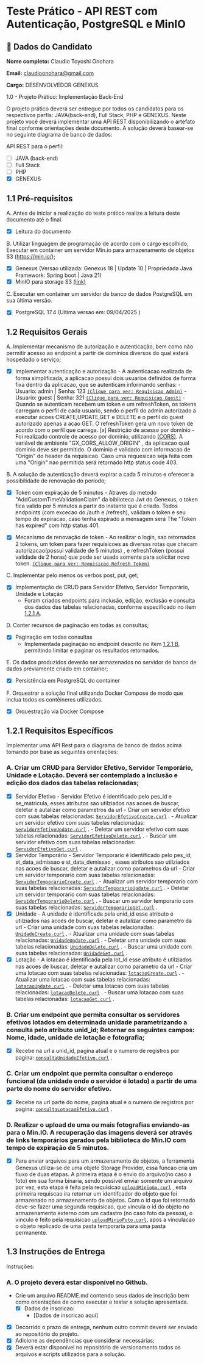 # Teste Prático - API REST com Autenticação, PostgreSQL e MinIO

## 👤 Dados do Candidato

**Nome completo:** Claudio Toyoshi Onohara

**Email:** claudioonohara@gmail.com

**Cargo:** DESENVOLVEDOR GENEXUS

 1.0 - Projeto Prático: Implementação Back-End

O projeto prático deverá ser entregue por todos os candidatos para os respectivos perfis: JAVA(back-end), Full Stack, PHP e GENEXUS. Neste projeto você deverá implementar uma API REST disponibilizando o artefato final conforme orientações deste documento. A solução deverá basear-se no seguinte diagrama de banco de dados:

API REST para o perfil:
- [ ] JAVA (back-end)
- [ ] Full Stack
- [ ] PHP
- [x] GENEXUS

## 1.1 Pré-requisitos

A. Antes de iniciar a realização do teste prático realize a leitura deste documento até o final.
   - [x] Leitura do documento

B. Utilizar linguagem de programação de acordo com o cargo escolhido; Executar em container um servidor Min.io para armazenamento de objetos S3 (https://min.io/);
   - [x] Genexus (Versao utilizada: Genexus 18 | Update 10 | Propriedada Java Framework: Spring boot | Java 21)
   - [x] MinIO para storage S3 [(link)](https://min.io/)

C. Executar em container um servidor de banco de dados PostgreSQL em sua última versão.
   - [x] PostgreSQL 17.4 (Ultima versao em: 09/04/2025 )

## 1.2 Requisitos Gerais

A. Implementar mecanismo de autorização e autenticação, bem como não permitir acesso ao endpoint a partir de domínios diversos do qual estará hospedado o serviço;
   - [x] Implementar autenticação e autorização
         - A autenticacao realizada de forma simplificada, a aplicacao possui dois usuarios definidos de forma fixa dentro da aplicacao, que se autenticam informando senhas:
            - Usuario: admin | Senha: 123 [`(Clique para ver: Requisicao Admin)`](./requisicoes/loginAdmin.curl)
            - Usuario: guest | Senha: 321 [`(Clique para ver: Requisicao Guest)`](./requisicoes/loginGuest.curl)
         - Quando se autenticam recebem um token e um refreshToken, os tokens carregam o perfil de cada usuario,
         sendo o perfil do admin autorizado a executar acoes CREATE,UPDATE,GET e DELETE e 
         o perfil do guest autorizado apenas a acao GET. O refreshToken gera um novo token de acordo com o perfil que carrega. 
    [x] Restrição de acesso por domínio
         - Foi realizado controle de acesso por dominio, utilizando [(CORS)](https://developer.mozilla.org/pt-BR/docs/Web/HTTP/Guides/CORS). A variável de ambiente "GX_CORS_ALLOW_ORIGIN" , da aplicacao qual dominio deve ser permitido. O dominio é validado com informacao de "Origin" do header da requisicao. Caso uma requesicao seja feita com uma "Origin" nao permitida será retornado http status code 403.

B. A solução de autenticação deverá expirar a cada 5 minutos e oferecer a possibilidade de renovação do período;
- [x] Token com expiração de 5 minutos
      - Atraves do metodo "AddCustomTimeValidationClaim" da biblioteca Jwt do Genexus, o token fica valido por 5 minutos a partir do instante que é criado. Todos endpoints (com excecao do /auth e /refresh), validam o token e seu tempo de expiracao, caso tenha expirado a mensagem será The "Token has expired" com http status 401. 

- [x] Mecanismo de renovação de token
      - Ao realizar o login, sao retornados 2 tokens, um token para fazer requisicoes as diversas rotas que checam autorizacao(possui validade
      de 5 minutos) , e refreshToken (possui validade de 2 horas) que pode ser usado somente para solicitar novo token. [`(Clique para ver: Requisicao Refresh Token)`](./requisicoes/refreshToken.curl)

C. Implementar pelo menos os verbos post, put, get;
   - [x] Implementação de CRUD para Servidor Efetivo, Servidor Temporário, Unidade e Lotação
      - Foram criados endpoints para inclusão, edição, exclusão e consulta dos dados das tabelas relacionadas, conforme especificado no item [1.2.1 A](#a-criar-um-crud-para-servidor-efetivo-servidor-temporário-unidade-e-lotação-deverá-ser-contemplado-a-inclusão-e-edição-dos-dados-das-tabelas-relacionadas).

D. Conter recursos de paginação em todas as consultas;
   - [x] Paginação em todas consultas  
      - Implementada paginação no endpoint descrito no item [1.2.1 B](#b-criar-um-endpoint-que-permita-consultar-os-servidores-efetivos-lotados-em-determinada-unidade-parametrizando-a-consulta-pelo-atributo-unid_id-retornar-os-seguintes-campos-nome-idade-unidade-de-lotação-e-fotografia), permitindo limitar e paginar os resultados retornados.

E. Os dados produzidos deverão ser armazenados no servidor de banco de dados previamente criado em container;
   - [x] Persistência em PostgreSQL do container

F. Orquestrar a solução final utilizando Docker Compose de modo que inclua todos os contêineres utilizados.
   - [x] Orquestração via Docker Compose

## 1.2.1 Requisitos Específicos

Implementar uma API Rest para o diagrama de banco de dados acima tomando por base as seguintes orientações:

### A. Criar um CRUD para Servidor Efetivo, Servidor Temporário, Unidade e Lotação. Deverá ser contemplado a inclusão e edição dos dados das tabelas relacionadas;
- [x] Servidor Efetivo
      - Servidor Efetivo é identificado pelo pes_id e se_matricula, esses atributos sao utilziados nas acoes de buscar, deletar e autalizar
      como parametros da url 
      - Criar um servidor efetivo com suas tabelas relacionadas: [`ServidorEfetivoCreate.curl`](./requisicoes/ServidorEfetivoCreate.curl) .
      - Atualizar um servidor efetivo com suas tabelas relacionadas: [`ServidorEfetivoUpdate.curl`](./requisicoes/ServidorEfetivoUpdate.curl) .
      - Deletar um servidor efetivo com suas tabelas relacionadas: [`ServidorEfetivoDelete.curl`](./requisicoes/ServidorEfetivoDelete.curl) .
      - Buscar um servidor efetivo com suas tabelas relacionadas: [`ServidorEfetivoGet.curl`](./requisicoes/ServidorEfetivoGet.curl) .
- [x] Servidor Temporário
      - Servidor Temporario é identificado pelo pes_id, st_data_admissao e st_data_demissao , esses atributos sao utilziados nas acoes de buscar, deletar e autalizar  como parametros da url 
      - Criar um servidor temporario com suas tabelas relacionadas: [`ServidorTemporarioCreate.curl`](./requisicoes/ServidorTemporarioCreate.curl) .
      - Atualizar um servidor temporario com suas tabelas relacionadas: [`ServidorTemporarioUpdate.curl`](./requisicoes/ServidorTemporarioUpdate.curl) .
      - Deletar um servidor temporario com suas tabelas relacionadas: [`ServidorTemporarioDelete.curl`](./requisicoes/ServidorTemporarioDelete.curl) .
      - Buscar um servidor temporario com suas tabelas relacionadas: [`ServidorTemporarioGet.curl`](./requisicoes/ServidorTemporarioGet.curl) .
- [x] Unidade
      - A unidade é identificada pela unid_id esse atributo é utilziados nas acoes de buscar, deletar e autalizar  como parametro da url 
      - Criar uma unidade com suas tabelas relacionadas: [`UnidadeCreate.curl`](./requisicoes/UnidadeCreate.curl) .
      - Atualizar uma unidade com suas tabelas relacionadas: [`UnidadeUpdate.curl`](./requisicoes/UnidadeUpdate.curl) .
      - Deletar uma unidade com suas tabelas relacionadas: [`UnidadeDelete.curl`](./requisicoes/UnidadeDelete.curl) .
      - Buscar uma unidade com suas tabelas relacionadas: [`UnidadeGet.curl`](./requisicoes/UnidadeGet.curl) .
- [x] Lotação
      - A lotacao é identificada pela lot_id esse atributo é utilziados nas acoes de buscar, deletar e autalizar  como parametro da url 
      - Criar uma lotacao com suas tabelas relacionadas: [`lotacaoCreate.curl`](./requisicoes/lotacaoCreate.curl) .
      - Atualizar uma lotacao com suas tabelas relacionadas: [`lotacaoUpdate.curl`](./requisicoes/lotacaoUpdate.curl) .
      - Deletar uma lotacao com suas tabelas relacionadas: [`lotacaoDelete.curl`](./requisicoes/lotacaoDelete.curl) .
      - Buscar uma lotacao com suas tabelas relacionadas: [`lotacaoGet.curl`](./requisicoes/lotacaoGet.curl) .

### B. Criar um endpoint que permita consultar os servidores efetivos lotados em determinada unidade parametrizando a consulta pelo atributo unid_id; Retornar os seguintes campos: Nome, idade, unidade de lotação e fotografia;
- [x] Recebe na url a unid_id, pagina atual e o numero de registros por pagina: [`consultaUnidadeEfetivo.curl`](./requisicoes/consultaUnidadeEfetivo.curl) .

### C. Criar um endpoint que permita consultar o endereço funcional (da unidade onde o servidor é lotado) a partir de uma parte do nome do servidor efetivo. 
- [x] Recebe na url parte do nome, pagina atual e o numero de registros por pagina: [`consultaLotacaoEfetivo.curl`](./requisicoes/consultaLotacaoEfetivo.curl) .

### D. Realizar o upload de uma ou mais fotografias enviando-as para o Min.IO. A recuperação das imagens deverá ser através de links temporários gerados pela biblioteca do Min.IO com tempo de expiração de 5 minutos.
- [x] Para enviar arquivos para um armazenamento de objetos, a ferramenta Genexus utiliza-se de uma objeto Storage Provider, essa funcao cria um fluxo de duas etapas. A primeira etapa é o envio do arquivo(no caso a foto) em sua forma binaria, sendo possivel enviar somente um arquivo por vez, esta etapa é feita pela requisicao [`uploadMinioGx.curl`](./requisicoes/uploadMinioGx.curl) , esta primeira requiscao ira retornar um identifcador do objeto que foi armazenado no armazenamento de objetos. Com o id que foi retornado deve-se fazer uma segunda requisicao, que vincula o id do objeto no armazenamento externo com um cadastro (no caso foto da pessoa), o vinculo é feito pela requisicao [`uploadMinioFoto.curl`](./requisicoes/uploadMinioFoto.curl), apos a vinculacao o objeto replicado de uma pasta temporaria para uma pasta permanente. 


## 1.3 Instruções de Entrega
Instruções:
### A. O projeto deverá estar disponível no Github. 
 - Crie um arquivo README.md contendo seus dados de inscrição bem como orientações de como executar e testar a solução apresentada.
      - [x] Dados de inscricao: 
         - [Dados de inscricao aqui]
 - [x] Decorrido o prazo de entrega, nenhum outro commit deverá ser enviado ao repositório do projeto.
 - [x] Adicione as dependências que considerar necessárias;
 - [x] Deverá estar disponível no repositório de versionamento todos os arquivos e scripts utilizados para a solução.
